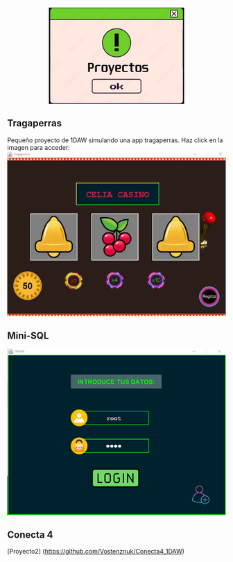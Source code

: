 <p align="center">
    <img src="imagenes/proyecto.jpg" alt="Proyecto 1">
</p>

## Tragaperras

Pequeño proyecto de 1DAW simulando una app tragaperras. Haz click en la imagen para acceder:
[![Proyecto1](imagenes/tragaperras.gif)](https://github.com/Vostenznuk/Tragaperras_1DAW)


## Mini-SQL
[![Proyecto2](imagenes/appBDD.png)](https://github.com/Vostenznuk/Aplicacion_BDD_1DAW)


## Conecta 4

[Proyecto2] (https://github.com/Vostenznuk/Conecta4_1DAW)



